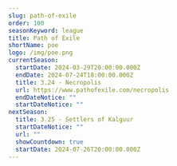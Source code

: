 ```yaml
---
slug: path-of-exile
order: 100
seasonKeyword: league
title: Path of Exile
shortName: poe
logo: /img/poe.png
currentSeason:
  startDate: 2024-03-29T20:00:00.000Z
  endDate: 2024-07-24T18:00:00.000Z
  title: 3.24 - Necropolis
  url: https://www.pathofexile.com/necropolis
  endDateNotice: ""
  startDateNotice: ""
nextSeason:
  title: 3.25 - Settlers of Kalguur
  startDateNotice: ""
  url: ""
  showCountdown: true
  startDate: 2024-07-26T20:00:00.000Z
---
```

